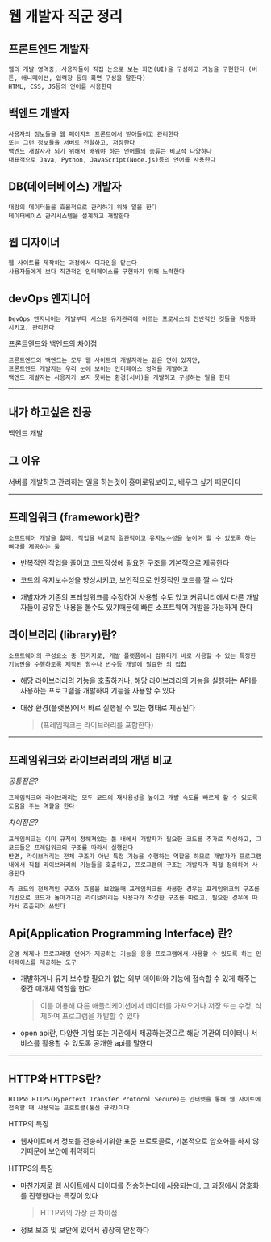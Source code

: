 # 웹 개발자 직군 정리

## 프론트엔드 개발자

```
웹의 개발 영역중, 사용자들이 직접 눈으로 보는 화면(UI)을 구성하고 기능을 구현한다 (버튼, 애니메이션, 입력창 등의 화면 구성을 말한다)
HTML, CSS, JS등의 언어를 사용한다
```

## 백엔드 개발자

```
사용자의 정보들을 웹 페이지의 프론트에서 받아들이고 관리한다
또는 그런 정보들을 서버로 전달하고, 저장한다
백엔드 개발자가 되기 위해서 배워야 하는 언어들의 종류는 비교적 다양하다
대표적으로 Java, Python, JavaScript(Node.js)등의 언어를 사용한다
```

## DB(데이터베이스) 개발자

```
대량의 데이터들을 효율적으로 관리하기 위해 일을 한다
데이터베이스 관리시스템을 설계하고 개발한다
```

## 웹 디자이너

```
웹 사이트를 제작하는 과정에서 디자인을 맡는다
사용자들에게 보다 직관적인 인터페이스를 구현하기 위해 노력한다
```

## devOps 엔지니어

```
DevOps 엔지니어는 개발부터 시스템 유지관리에 이르는 프로세스의 전반적인 것들을 자동화 시키고, 관리한다
```

프론트엔드와 백엔드의 차이점

```
프론트엔드와 백엔드는 모두 웹 사이트의 개발자라는 같은 면이 있지만,
프론트엔드 개발자는 우리 눈에 보이는 인터페이스 영역을 개발하고
백엔드 개발자는 사용자가 보지 못하는 환경(서버)을 개발하고 구성하는 일을 한다
```

---

## 내가 하고싶은 전공

백엔드 개발

## 그 이유

서버를 개발하고 관리하는 일을 하는것이 흥미로워보이고, 배우고 싶기 때문이다

---

## 프레임워크 (framework)란?

```
소프트웨어 개발을 할때, 작업을 비교적 일관적이고 유지보수성을 높이며 할 수 있도록 하는 뼈대를 제공하는 툴
```

- 반복적인 작업을 줄이고 코드작성에 필요한 구조를 기본적으로 제공한다

- 코드의 유지보수성을 향상시키고, 보안적으로 안정적인 코드를 짤 수 있다

- 개발자가 기존의 프레임워크를 수정하여 사용할 수도 있고 커뮤니티에서 다른
  개발자들이 공유한 내용을 볼수도 있기때문에 빠른 소프트웨어 개발을 가능하게 한다

## 라이브러리 (library)란?

```
소프트웨어의 구성요소 중 한가지로, 개발 플랫폼에서 컴퓨터가 바로 사용할 수 있는 특정한 기능만을 수행하도록 제작된 함수나 변수등 개발에 필요한 의 집합
```

- 해당 라이브러리의 기능을 호출하거나, 해당 라이브러리의 기능을 실행하는 API를 사용하는 프로그램을 개발하여 기능을 사용할 수 있다

- 대상 환경(플랫폼)에서 바로 실행될 수 있는 형태로 제공된다
  > (프레임워크는 라이브러리를 포함한다)

---

## 프레임워크와 라이브러리의 개념 비교

_공통점은?_

```
프레임워크와 라이브러리는 모두 코드의 재사용성을 높이고 개발 속도를 빠르게 할 수 있도록 도움을 주는 역할을 한다
```

_차이점은?_

```
프레임워크는 이미 규칙이 정해져있는 툴 내에서 개발자가 필요한 코드를 추가로 작성하고, 그 코드들은 프레임워크의 구조를 따라서 실행된다
반면, 라이브러리는 전체 구조가 아닌 특정 기능을 수행하는 역할을 하므로 개발자가 프로그램 내에서 직접 라이브러리의 기능들을 호출하고, 프로그램의 구조는 개발자가 직접 정의하여 사용된다

즉 코드의 전체적인 구조와 흐름을 보았을때 프레임워크를 사용한 경우는 프레임워크의 구조를 기반으로 코드가 돌아가지만 라이브러리는 사용자가 작성한 구조를 따르고, 필요한 경우에 따라서 호출되어 쓰인다
```

## Api(Application Programming Interface) 란?

```
운영 체제나 프로그래밍 언어가 제공하는 기능을 응용 프로그램에서 사용할 수 있도록 하는 인터페이스를 제공하는 도구
```

- 개발하거나 유지 보수할 필요가 없는 외부 데이터와 기능에 접속할 수 있게 해주는 중간 매개체 역할을 한다

  > 이를 이용해 다른 애플리케이션에서 데이터를 가져오거나 저장 또는 수정, 삭제하며 프로그램을 개발할 수 있다

- open api란, 다양한 기업 또는 기관에서 제공하는것으로 해당 기관의 데이터나 서비스를 활용할 수 있도록 공개한 api를 말한다

---

## HTTP와 HTTPS란?

```
HTTP와 HTTPS(Hypertext Transfer Protocol Secure)는 인터넷을 통해 웹 사이트에 접속할 때 사용되는 프로토콜(통신 규약)이다
```

HTTP의 특징

- 웹사이트에서 정보를 전송하기위한 표준 프로토콜로, 기본적으로 암호화를 하지 않기때문에 보안에 취약하다

HTTPS의 특징

- 마찬가지로 웹 사이트에서 데이터를 전송하는데에 사용되는데, 그 과정에서 암호화를 진행한다는 특징이 있다

  > HTTP와의 가장 큰 차이점

- 정보 보호 및 보안에 있어서 굉장히 안전하다
